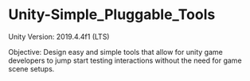 # Unity-Simple_Pluggable_Tools
Unity Version: 2019.4.4f1 (LTS)

Objective: Design easy and simple tools that allow for unity game developers to jump start testing interactions without the need for game scene setups.

